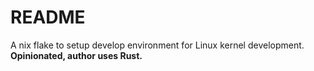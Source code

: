 # README

A nix flake to setup develop environment for Linux kernel development.
**Opinionated, author uses Rust.**
